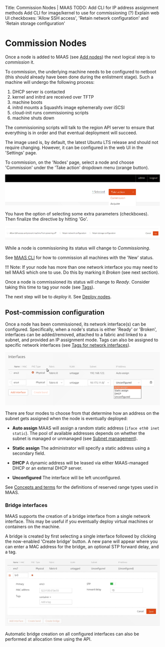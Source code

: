 Title: Commission Nodes | MAAS
TODO:  Add CLI for IP address assignment methods
       Add CLI for image/kernel to use for commissioning (?)
       Explain web UI checkboxes: 'Allow SSH access', 'Retain network configuration' and 'Retain storage configuration'


# Commission Nodes

Once a node is added to MAAS (see [Add nodes][add-nodes]) the next logical
step is to *commission* it.

To commission, the underlying machine needs to be configured to netboot (this
should already have been done during the enlistment stage). Such a machine will
undergo the following process:

1. DHCP server is contacted
1. kernel and initrd are received over TFTP
1. machine boots
1. initrd mounts a Squashfs image ephemerally over iSCSI
1. cloud-init runs commissioning scripts
1. machine shuts down

The commissioning scripts will talk to the region API server to ensure that
everything is in order and that eventual deployment will succeed.

The image used is, by default, the latest Ubuntu LTS release and should not
require changing. However, it can be configured in the web UI in the 'Settings'
page.

To commission, on the 'Nodes' page, select a node and choose 'Commission' under
the 'Take action' dropdown menu (orange button).

![commission][img__2.1_commission]

You have the option of selecting some extra parameters (checkboxes). Then
finalize the directive by hitting 'Go'.

![commission go][img__commission-go]

While a node is commissioning its status will change to *Commissioning*. 

See [MAAS CLI][cli-commission-all-machines] for how to commission all machines
with the 'New' status.

!!! Note: If your node has more than one network interface you may need to tell
MAAS which one to use. Do this by marking it *Broken* (see next section).

Once a node is commissioned its status will change to *Ready*. Consider taking
this time to tag your node (see [Tags][tags]).

The next step will be to *deploy* it. See [Deploy nodes][deploy-nodes].


## Post-commission configuration

Once a node has been commissioned, its network interface(s) can be configured.
Specifically, when a node's status is either 'Ready' or 'Broken', interfaces
can be added/removed, attached to a fabric and linked to a subnet, and provided
an IP assignment mode. Tags can also be assigned to specific network interfaces
(see [Tags for network interfaces][tags-network-interfaces]).

![node interface][img__node-interface-ip]

There are four modes to choose from that determine how an address on the subnet
gets assigned when the node is eventually deployed:

- **Auto assign** MAAS will assign a random static address 
  (`iface eth0 inet static`). The pool of available addresses depends on
  whether the subnet is managed or unmanaged (see
  [Subnet management][subnet-management]).

- **Static assign** The administrator will specify a static address using a
  secondary field.

- **DHCP** A dynamic address will be leased via either MAAS-managed DHCP or an
  external DHCP server.

- **Unconfigured** The interface will be left unconfigured.

See [Concepts and terms][concepts-ipranges] for the definitions of reserved
range types used in MAAS.

### Bridge interfaces

MAAS supports the creation of a bridge interface from a single network
interface. This may be useful if you eventually deploy virtual machines or
containers on the machine. 

A bridge is created by first selecting a single interface followed by clicking
the now-enabled 'Create bridge' button. A new pane will appear where you can
enter a MAC address for the bridge, an optional STP forward delay, and a tag. 

![bridge interface][img__bridge-interface]

Automatic bridge creation on all configured interfaces can also be performed at
allocation time using the API.


<!-- LINKS -->

[add-nodes]: installconfig-add-nodes.md
[cli-commission-all-machines]: manage-cli-common.md#commission-all-machines
[tags]: installconfig-tags.md
[deploy-nodes]: installconfig-nodes-deploy.md
[tags-network-interfaces]: installconfig-tags.html#tags-for-network-interfaces
[subnet-management]: installconfig-network-subnet-management.md
[concepts-ipranges]: intro-concepts.md#ip-ranges

[img__bridge-interface]: ../media/installconfig-commission-nodes__bridge-iface.png
[img__2.1_commission]: ../media/installconfig-nodes-commission-nodes__2.1_commission.png
[img__commission-go]: ../media/installconfig-commission-nodes__commission-go.png
[img__node-interface-ip]: ../media/node-interface-ip.png
